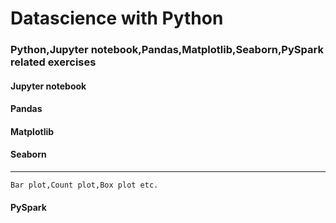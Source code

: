 # Datascience with Python
### Python,Jupyter notebook,Pandas,Matplotlib,Seaborn,PySpark related exercises
#### Jupyter notebook

#### Pandas

#### Matplotlib

#### Seaborn
---
```
Bar plot,Count plot,Box plot etc.
```
#### PySpark
